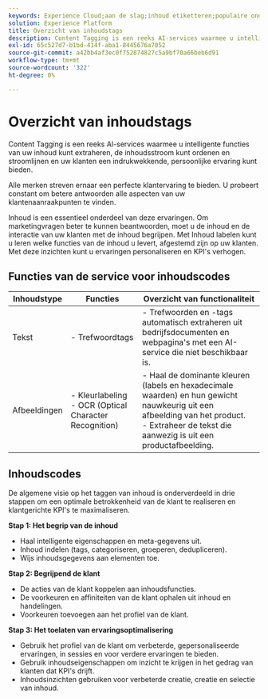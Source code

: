 ```yaml
---
keywords: Experience Cloud;aan de slag;inhoud etiketteren;populaire onderwerpen;De Intelligente Diensten
solution: Experience Platform
title: Overzicht van inhoudstags
description: Content Tagging is een reeks AI-services waarmee u intelligente functies van uw inhoud kunt extraheren, de inhoudsstroom kunt ordenen, stroomlijnen en uw klanten meer effectieve, persoonlijke ervaringen kunt bieden.
exl-id: 65c527d7-b1bd-414f-aba1-8445676a7052
source-git-commit: a42bb4af3ec0f752874827c5a9bf70a66beb6d91
workflow-type: tm+mt
source-wordcount: '322'
ht-degree: 0%

---
```


# Overzicht van inhoudstags

Content Tagging is een reeks AI-services waarmee u intelligente functies van uw inhoud kunt extraheren, de inhoudsstroom kunt ordenen en stroomlijnen en uw klanten een indrukwekkende, persoonlijke ervaring kunt bieden.

Alle merken streven ernaar een perfecte klantervaring te bieden. U probeert constant om betere antwoorden alle aspecten van uw klantenaanraakpunten te vinden.

Inhoud is een essentieel onderdeel van deze ervaringen. Om marketingvragen beter te kunnen beantwoorden, moet u de inhoud en de interactie van uw klanten met de inhoud begrijpen. Met Inhoud labelen kunt u leren welke functies van de inhoud u levert, afgestemd zijn op uw klanten. Met deze inzichten kunt u ervaringen personaliseren en KPI&#39;s verhogen.

## Functies van de service voor inhoudscodes

| Inhoudstype | Functies | Overzicht van functionaliteit |
| --- | --- | --- |
| Tekst | - Trefwoordtags <br> | - Trefwoorden en -tags automatisch extraheren uit bedrijfsdocumenten en webpagina&#39;s met een AI-service die niet beschikbaar is. <br> |
| Afbeeldingen | - Kleurlabeling <br> - OCR (Optical Character Recognition) | - Haal de dominante kleuren (labels en hexadecimale waarden) en hun gewicht nauwkeurig uit een afbeelding van het product. <br> - Extraheer de tekst die aanwezig is uit een productafbeelding. |

## Inhoudscodes

De algemene visie op het taggen van inhoud is onderverdeeld in drie stappen om een optimale betrokkenheid van de klant te realiseren en klantgerichte KPI&#39;s te maximaliseren.

**Stap 1: Het begrip van de inhoud**
- Haal intelligente eigenschappen en meta-gegevens uit.
- Inhoud indelen (tags, categoriseren, groeperen, dedupliceren).
- Wijs inhoudsgegevens aan elementen toe.

**Stap 2: Begrijpend de klant**
- De acties van de klant koppelen aan inhoudsfuncties.
- De voorkeuren en affiniteiten van de klant ophalen uit inhoud en handelingen.
- Voorkeuren toevoegen aan het profiel van de klant.

**Stap 3: Het toelaten van ervaringsoptimalisering**
- Gebruik het profiel van de klant om verbeterde, gepersonaliseerde ervaringen, in sessies en voor verdere ervaringen te bieden.
- Gebruik inhoudseigenschappen om inzicht te krijgen in het gedrag van klanten dat KPI&#39;s drijft.
- Inhoudsinzichten gebruiken voor verbeterde creatie, creatie en selectie van inhoud.

